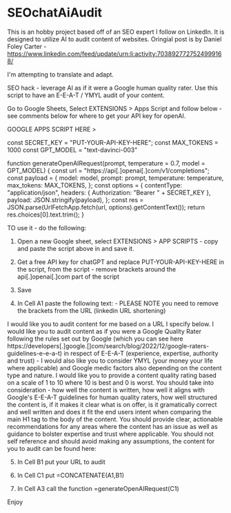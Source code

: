 # SEOchatAiAudit
This is an hobby project based off of an SEO expert I follow on LinkedIn. It is designed to utilize AI to audit content of websites.
Oringial post is by Daniel Foley Carter - https://www.linkedin.com/feed/update/urn:li:activity:7038927727524999168/

I'm attempting to translate and adapt. 


SEO hack - leverage AI as if it were a Google human quality rater. Use this script to have an E-E-A-T / YMYL audit of your content.

Go to Google Sheets, Select EXTENSIONS > Apps Script and follow below - see comments below for where to get your API key for openAI.

GOOGLE APPS SCRIPT HERE >

const SECRET_KEY = "PUT-YOUR-API-KEY-HERE";
const MAX_TOKENS = 1000
const GPT_MODEL = "text-davinci-003"

function generateOpenAIRequest(prompt, temperature = 0.7, model = GPT_MODEL) {
  const url = "https://api[.]openai[.]com/v1/completions";
  const payload = {
    model: model,
    prompt: prompt,
    temperature: temperature,
    max_tokens: MAX_TOKENS,
  };
  const options = {
    contentType: "application/json",
    headers: { Authorization: "Bearer " + SECRET_KEY },
    payload: JSON.stringify(payload),
  };
  const res = JSON.parse(UrlFetchApp.fetch(url, options).getContentText());
  return res.choices[0].text.trim();
}



TO use it - do the following:

1. Open a new Google sheet, select EXTENSIONS > APP SCRIPTS - copy and paste the script above in and save it.

2. Get a free API key for chatGPT and replace PUT-YOUR-API-KEY-HERE in the script, from the script - remove brackets around the api[.]openai[.]com part of the script

3. Save

4. In Cell A1 paste the following text: - PLEASE NOTE you need to remove the brackets from the URL (linkedin URL shortening)

I would like you to audit content for me based on a URL I specify below. I would like you to audit content as if you were a Google Quality Rater following the rules set out by Google (which you can see here https://developers[.]google.[]com/search/blog/2022/12/google-raters-guidelines-e-e-a-t) in respect of E-E-A-T (experience, expertise, authority and trust) - I would also like you to consider YMYL (your money your life where applicable) and Google medic factors also depending on the content type and nature. I would like you to provide a content quality rating based on a scale of 1 to 10 where 10 is best and 0 is worst. You should take into consideration - how well the content is written, how well it aligns with Google's E-E-A-T guidelines for human quality raters, how well structured the content is, if it makes it clear what is on offer, is it gramatically correct and well written and does it fit the end users intent when comparing the main H1 tag to the body of the content. You should provide clear, actionable recommendations for any areas where the content has an issue as well as guidance to bolster expertise and trust where applicable. You should not self reference and should avoid making any assumptions, the content for you to audit can be found here:

5. In Cell B1 put your URL to audit

6. In Cell C1 put =CONCATENATE(A1,B1)

7. In Cell A3 call the function =generateOpenAIRequest(C1)


Enjoy

